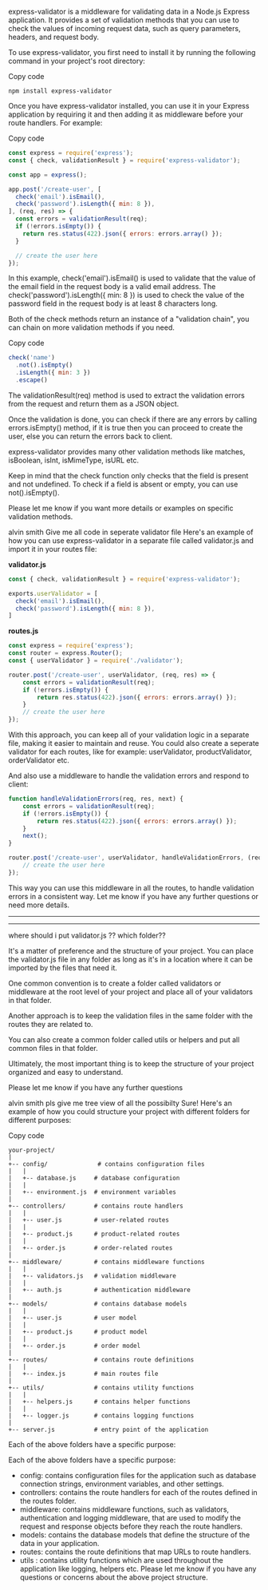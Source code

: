 express-validator is a middleware for validating data in a Node.js Express application. It provides a set of validation methods that you can use to check the values of incoming request data, such as query parameters, headers, and request body.

To use express-validator, you first need to install it by running the following command in your project's root directory:

Copy code
```
npm install express-validator
```
Once you have express-validator installed, you can use it in your Express application by requiring it and then adding it as middleware before your route handlers. For example:

Copy code
```js
const express = require('express');
const { check, validationResult } = require('express-validator');

const app = express();

app.post('/create-user', [
  check('email').isEmail(),
  check('password').isLength({ min: 8 }),
], (req, res) => {
  const errors = validationResult(req);
  if (!errors.isEmpty()) {
    return res.status(422).json({ errors: errors.array() });
  }

  // create the user here
});
```
In this example, check('email').isEmail() is used to validate that the value of the email field in the request body is a valid email address. The check('password').isLength({ min: 8 }) is used to check the value of the password field in the request body is at least 8 characters long.

Both of the check methods return an instance of a "validation chain", you can chain on more validation methods if you need.

Copy code
```js
check('name')
  .not().isEmpty()
  .isLength({ min: 3 })
  .escape()
 ```
The validationResult(req) method is used to extract the validation errors from the request and return them as a JSON object.

Once the validation is done, you can check if there are any errors by calling errors.isEmpty() method, if it is true then you can proceed to create the user, else you can return the errors back to client.

express-validator provides many other validation methods like matches, isBoolean, isInt, isMimeType, isURL etc.

Keep in mind that the check function only checks that the field is present and not undefined. To check if a field is absent or empty, you can use not().isEmpty().

Please let me know if you want more details or examples on specific validation methods.




alvin smith
Give me all code in seperate validator file
Here's an example of how you can use express-validator in a separate file called validator.js and import it in your routes file:

**validator.js**

```js
const { check, validationResult } = require('express-validator');

exports.userValidator = [
  check('email').isEmail(),
  check('password').isLength({ min: 8 }),
]
```
**routes.js**

```js
const express = require('express');
const router = express.Router();
const { userValidator } = require('./validator');

router.post('/create-user', userValidator, (req, res) => {
    const errors = validationResult(req);
    if (!errors.isEmpty()) {
        return res.status(422).json({ errors: errors.array() });
    }
    // create the user here
});
```
With this approach, you can keep all of your validation logic in a separate file, making it easier to maintain and reuse. You could also create a seperate validator for each routes, like for example: userValidator, productValidator, orderValidator etc.

And also use a middleware to handle the validation errors and respond to client:

```js
function handleValidationErrors(req, res, next) {
    const errors = validationResult(req);
    if (!errors.isEmpty()) {
        return res.status(422).json({ errors: errors.array() });
    }
    next();
}
```
```js
router.post('/create-user', userValidator, handleValidationErrors, (req, res) => {
    // create the user here
});
```
This way you can use this middleware in all the routes, to handle validation errors in a consistent way.
Let me know if you have any further questions or need more details.

------------------------------------------------
-----------------------------------------------
where should i put validator.js ?? which folder??

It's a matter of preference and the structure of your project. You can place the validator.js file in any folder as long as it's in a location where it can be imported by the files that need it.

One common convention is to create a folder called validators or middleware at the root level of your project and place all of your validators in that folder.

Another approach is to keep the validation files in the same folder with the routes they are related to.

You can also create a common folder called utils or helpers and put all common files in that folder.

Ultimately, the most important thing is to keep the structure of your project organized and easy to understand.

Please let me know if you have any further questions




alvin smith
pls give me tree view of all the possibilty
Sure! Here's an example of how you could structure your project with different folders for different purposes:

Copy code
```
your-project/
|
+-- config/              # contains configuration files
|   |
|   +-- database.js     # database configuration
|   |
|   +-- environment.js  # environment variables
|
+-- controllers/        # contains route handlers
|   |
|   +-- user.js         # user-related routes
|   |
|   +-- product.js      # product-related routes
|   |
|   +-- order.js        # order-related routes
|
+-- middleware/         # contains middleware functions
|   |
|   +-- validators.js   # validation middleware
|   |
|   +-- auth.js         # authentication middleware
|
+-- models/             # contains database models
|   |
|   +-- user.js         # user model
|   |
|   +-- product.js      # product model
|   |
|   +-- order.js        # order model
|
+-- routes/             # contains route definitions
|   |
|   +-- index.js        # main routes file
|
+-- utils/              # contains utility functions
|   |
|   +-- helpers.js      # contains helper functions
|   |
|   +-- logger.js       # contains logging functions
|
+-- server.js           # entry point of the application
```
Each of the above folders have a specific purpose:

Each of the above folders have a specific purpose:

- config: contains configuration files for the application such as database connection strings, environment variables, and other settings.
- controllers: contains the route handlers for each of the routes defined in the routes folder.
- middleware: contains middleware functions, such as validators, authentication and logging middleware, that are used to modify the request and response objects before they reach the route handlers.
- models: contains the database models that define the structure of the data in your application.
- routes: contains the route definitions that map URLs to route handlers.
- utils : contains utility functions which are used throughout the application like logging, helpers etc.
Please let me know if you have any questions or concerns about the above project structure.

